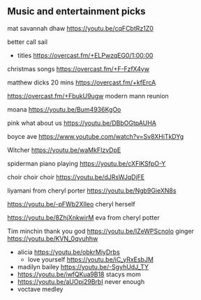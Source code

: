 

## Music and entertainment picks

mat savannah dhaw https://youtu.be/cqFCbtRz1Z0

better call sail
- titles https://overcast.fm/+ELPwzqEG0/1:00:00


christmas songs https://overcast.fm/+F-FzfX4yw


matthew dicks 20 mins https://overcast.fm/+kfErcA

https://overcast.fm/+FbukU9ugw modern mann reunion




moana https://youtu.be/Bum4936KgOo

pink what about us https://youtu.be/DBbOGtpAUHA

boyce ave https://www.youtube.com/watch?v=Sv8XHiTkDYg


Witcher https://youtu.be/waMkFIzvDpE

spiderman  piano playing https://youtu.be/cXFlKSfpO-Y

choir choir choir https://youtu.be/dJRsWJqDjFE

liyamani from cheryl porter https://youtu.be/Ngb9GieXN8s 

https://youtu.be/-pFWb2XIleo cheryl herself

https://youtu.be/8ZhjXnkwirM eva from cheryl potter

Tim minchin thank you god https://youtu.be/IZeWPScnolo ginger https://youtu.be/KVN_0qvuhhw


- alicia https://youtu.be/obkrMiyDrbs
	- love yourself https://youtu.be/iC_yRxEsbJM
- madilyn bailey https://youtu.be/-SgyhUdJ_TY
- https://youtu.be/iwfQKua9B18 stacys mom
- https://youtu.be/aUOpj29BrbI never enough
- voctave medley

